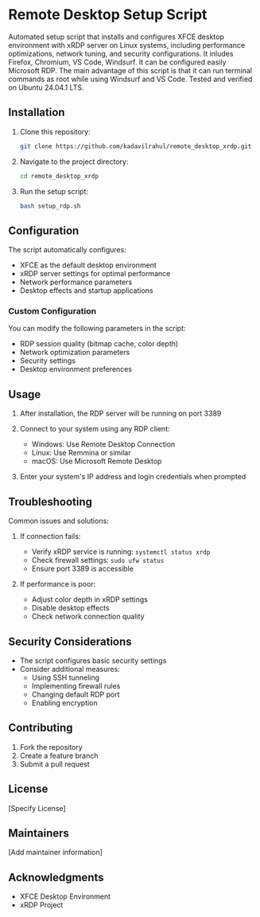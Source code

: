 # Remote Desktop Setup Script

Automated setup script that installs and configures XFCE desktop environment with xRDP server on Linux systems, including performance optimizations, network tuning, and security configurations. It inludes Firefox, Chromium, VS Code, Windsurf. It can be configured easily Microsoft RDP. The main advantage of this script is that it can run terminal commands as root while using Windsurf and VS Code. Tested and verified on Ubuntu 24.04.1 LTS.

## Installation

1. Clone this repository:
   ```bash
   git clone https://github.com/kadavilrahul/remote_desktop_xrdp.git
   ```

2. Navigate to the project directory:
   ```bash
   cd remote_desktop_xrdp
   ```

3. Run the setup script:
   ```bash
   bash setup_rdp.sh
   ```

## Configuration

The script automatically configures:
- XFCE as the default desktop environment
- xRDP server settings for optimal performance
- Network performance parameters
- Desktop effects and startup applications

### Custom Configuration
You can modify the following parameters in the script:
- RDP session quality (bitmap cache, color depth)
- Network optimization parameters
- Security settings
- Desktop environment preferences

## Usage

1. After installation, the RDP server will be running on port 3389
2. Connect to your system using any RDP client:
   - Windows: Use Remote Desktop Connection
   - Linux: Use Remmina or similar
   - macOS: Use Microsoft Remote Desktop

3. Enter your system's IP address and login credentials when prompted

## Troubleshooting

Common issues and solutions:

1. If connection fails:
   - Verify xRDP service is running: `systemctl status xrdp`
   - Check firewall settings: `sudo ufw status`
   - Ensure port 3389 is accessible

2. If performance is poor:
   - Adjust color depth in xRDP settings
   - Disable desktop effects
   - Check network connection quality

## Security Considerations

- The script configures basic security settings
- Consider additional measures:
  - Using SSH tunneling
  - Implementing firewall rules
  - Changing default RDP port
  - Enabling encryption

## Contributing

1. Fork the repository
2. Create a feature branch
3. Submit a pull request

## License

[Specify License]

## Maintainers

[Add maintainer information]

## Acknowledgments

- XFCE Desktop Environment
- xRDP Project
